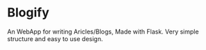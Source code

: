 # Blogify
An WebApp for writing Aricles/Blogs, Made with Flask. Very simple structure and easy to use design.
